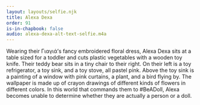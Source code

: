 ```yaml
---
layout: layouts/selfie.njk
title: Alexa Dexa
order: 91
is-in-chapbook: false
audio: alexa-dexa-alt-text-selfie.m4a
---
```

Wearing their Γιαγιά’s fancy embroidered floral dress, Alexa Dexa sits at a table sized for a toddler and cuts plastic vegetables with a wooden toy knife. Their teddy bear sits in a tiny chair to their right. On their left is a toy refrigerator, a toy sink, and a toy stove, all pastel pink. Above the toy sink is a painting of a window with pink curtains, a plant, and a bird flying by. The wallpaper is made up of crayon drawings of different kinds of flowers in different colors. In this world that commands them to #BeADoll, Alexa becomes unable to determine whether they are actually a person or a doll.
